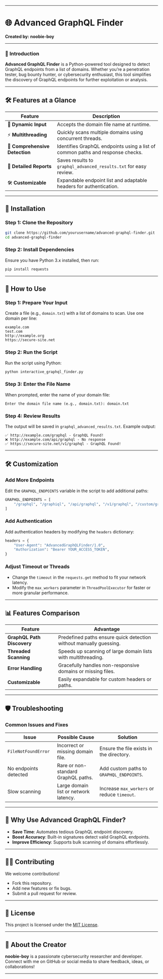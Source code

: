 
---

# 🌐 **Advanced GraphQL Finder**  
**Created by: noobie-boy**  

---

### 🔎 **Introduction**  
**Advanced GraphQL Finder** is a Python-powered tool designed to detect GraphQL endpoints from a list of domains. Whether you’re a penetration tester, bug bounty hunter, or cybersecurity enthusiast, this tool simplifies the discovery of GraphQL endpoints for further exploitation or analysis.

---

## 🛠️ **Features at a Glance**  
| Feature                        | Description                                                                 |
|--------------------------------|-----------------------------------------------------------------------------|
| 🎯 **Dynamic Input**            | Accepts the domain file name at runtime.                                   |
| ⚡ **Multithreading**           | Quickly scans multiple domains using concurrent threads.                   |
| 📡 **Comprehensive Detection** | Identifies GraphQL endpoints using a list of common paths and response checks. |
| 📝 **Detailed Reports**         | Saves results to `graphql_advanced_results.txt` for easy review.           |
| 🛠️ **Customizable**            | Expandable endpoint list and adaptable headers for authentication.          |

---

## 🔧 **Installation**  

### **Step 1: Clone the Repository**  
```bash
git clone https://github.com/yourusername/advanced-graphql-finder.git
cd advanced-graphql-finder
```

### **Step 2: Install Dependencies**  
Ensure you have Python 3.x installed, then run:  
```bash
pip install requests
```

---

## 🚀 **How to Use**  

### **Step 1: Prepare Your Input**  
Create a file (e.g., `domain.txt`) with a list of domains to scan. Use one domain per line:  
```plaintext
example.com
test.com
http://example.org
https://secure-site.net
```

### **Step 2: Run the Script**  
Run the script using Python:  
```bash
python interactive_graphql_finder.py
```

### **Step 3: Enter the File Name**  
When prompted, enter the name of your domain file:  
```plaintext
Enter the domain file name (e.g., domain.txt): domain.txt
```

### **Step 4: Review Results**  
The output will be saved in `graphql_advanced_results.txt`. Example output:  
```plaintext
✅ http://example.com/graphql - GraphQL Found!
❌ http://example.com/api/graphql - No response
✅ https://secure-site.net/v1/graphql - GraphQL Found!
```

---

## 🛠️ **Customization**  

### Add More Endpoints  
Edit the `GRAPHQL_ENDPOINTS` variable in the script to add additional paths:  
```python
GRAPHQL_ENDPOINTS = [
    "/graphql", "/graphiql", "/api/graphql", "/v1/graphql", "/custom/graphql"
]
```

### Add Authentication  
Add authentication headers by modifying the `headers` dictionary:  
```python
headers = {
    "User-Agent": "AdvancedGraphQLFinder/1.0",
    "Authorization": "Bearer YOUR_ACCESS_TOKEN",
}
```

### Adjust Timeout or Threads  
- Change the `timeout` in the `requests.get` method to fit your network latency.  
- Modify the `max_workers` parameter in `ThreadPoolExecutor` for faster or more granular performance.

---

## 📊 **Features Comparison**  
| Feature                     | Advantage                                                                 |
|-----------------------------|---------------------------------------------------------------------------|
| **GraphQL Path Discovery**  | Predefined paths ensure quick detection without manually guessing.        |
| **Threaded Scanning**       | Speeds up scanning of large domain lists with multithreading.             |
| **Error Handling**          | Gracefully handles non-responsive domains or missing files.              |
| **Customizable**            | Easily expandable for custom headers or paths.                           |

---

## 🛡️ **Troubleshooting**  

### **Common Issues and Fixes**  

| Issue                          | Possible Cause                                | Solution                                |
|--------------------------------|-----------------------------------------------|-----------------------------------------|
| `FileNotFoundError`            | Incorrect or missing domain file.             | Ensure the file exists in the directory. |
| No endpoints detected          | Rare or non-standard GraphQL paths.           | Add custom paths to `GRAPHQL_ENDPOINTS`. |
| Slow scanning                  | Large domain list or network latency.         | Increase `max_workers` or reduce `timeout`. |

---

## 🌟 **Why Use Advanced GraphQL Finder?**  
- **Save Time**: Automates tedious GraphQL endpoint discovery.  
- **Boost Accuracy**: Built-in signatures detect valid GraphQL endpoints.  
- **Improve Efficiency**: Supports bulk scanning of domains effortlessly.  

---

## 👨‍💻 **Contributing**  
We welcome contributions!  
- Fork this repository.  
- Add new features or fix bugs.  
- Submit a pull request for review.  

---

## 📜 **License**  
This project is licensed under the [MIT License](LICENSE).

---

## 🤝 **About the Creator**  
**noobie-boy** is a passionate cybersecurity researcher and developer. Connect with me on GitHub or social media to share feedback, ideas, or collaborations!  

---
